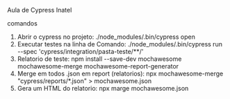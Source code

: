 Aula de Cypress Inatel

comandos
1. Abrir o cypress no projeto: ./node_modules/.bin/cypress open
2. Executar testes na linha de Comando: ./node_modules/.bin/cypress run --spec 'cypress/integration/pasta-teste/**/'
3. Relatorio de teste: npm install --save-dev mochawesome mochawesome-merge mochawesome-report-generator
4. Merge em todos .json em report (relatorios): npx mochawesome-merge "cypress/reports/*.json" > mochawesome.json
5. Gera um HTML do relatorio: npx marge mochawesome.json